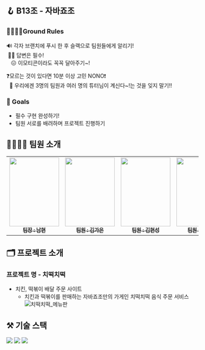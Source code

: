 ## 🪝 B13조 - 자바죠조

### 🫱🏻‍🫲🏻Ground Rules
🔊 각자 브랜치에 푸시 한 후 슬랙으로 팀원들에게 알리기!
<br/> &nbsp;👍🏻 답변은 필수!
<br/>  &nbsp; &nbsp;😖 이모티콘이라도 꼭꼭 달아주기~!

❓모르는 것이 있다면 10분 이상 고민 NONO❗
<br/>  &nbsp; 🤗 우리에겐 3명의 팀원과 여러 명의 튜터님이 계신다~!는 것을 잊지 말기!!

### 🚩 Goals
- 필수 구현 완성하기!
- 팀원 서로를 배려하며 프로젝트 진행하기
  
## 👨‍👩‍👧‍👦 팀원 소개
<table>
  <tbody>
    <tr>
      <td align="center"><a href="equis3351"><img src=https://github.com/equis3351/JavaJyoJo/assets/162283154/97023363-bc76-423a-ae1c-b93a1daec184
"" width="130px;" height="180;" alt=""/><br /><sub><b>팀장 : 남현 </b></sub></a><br />
      <td align="center"><a href="gaeun7"><img src=https://github.com/equis3351/JavaJyoJo/assets/162283154/9a4841cc-6c30-4a93-a8af-93bd7972cb8f
"" width="130px;" height="180;"  alt=""/><br /><sub><b>팀원 : 김가은 </b></sub></a><br />
      <td align="center"><a href="kim201621123"><img src=https://github.com/equis3351/JavaJyoJo/assets/162283154/6088ccd0-fefa-4b03-9e74-b50d5de072c1
"" width="130px;" height="180;"  alt=""/><br /><sub><b>팀원 : 김현성 </b></sub></a><br />
      <td align="center"><a href="Luel1197"><img src=https://github.com/equis3351/JavaJyoJo/assets/162283154/4b5760a2-dd51-485a-8dd2-37a62d7e375b
"" width="130px;" height="180;" alt=""/><br /><sub><b>팀원 : 손아엘 </b></sub></a><br />
    </tr>
  </tbody>
</table>


## 🗂️ 프로젝트 소개
### 프로젝트 명 - 치떡치떡
- 치킨, 떡볶이 배달 주문 사이트
    - 치킨과 떡볶이를 판매하는 자바죠조만의 가게인 치떡치떡 음식 주문 서비스
![치떡치떡_메뉴판](https://github.com/equis3351/JavaJyoJo/assets/162283154/d00debe0-9c8f-4ea1-93a3-767eb29be417)



## ⚒️ 기술 스택
<img src="https://img.shields.io/badge/JAVA-007396?style=for-the-badge&logo=java&logoColor=white"> <img src="https://img.shields.io/badge/Spring-6DB33F?style=for-the-badge&logo=Spring&logoColor=white"> <img src="https://img.shields.io/badge/IntelliJ-000000?style=for-the-badge&logo=IntelliJ&logoColor=white"/> 
